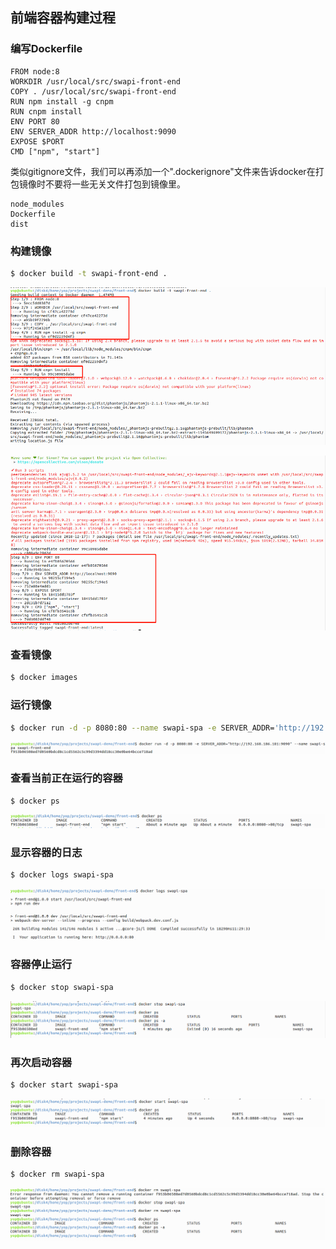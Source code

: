 

## 前端容器构建过程
### 编写Dockerfile
```
FROM node:8
WORKDIR /usr/local/src/swapi-front-end
COPY . /usr/local/src/swapi-front-end
RUN npm install -g cnpm
RUN cnpm install
ENV PORT 80
ENV SERVER_ADDR http://localhost:9090
EXPOSE $PORT
CMD ["npm", "start"]
```
类似gitignore文件，我们可以再添加一个".dockerignore"文件来告诉docker在打包镜像时不要将一些无关文件打包到镜像里。
```
node_modules
Dockerfile
dist
```

### 构建镜像
```bash
$ docker build -t swapi-front-end .
```
![step1-5-taged](https://github.com/Go-GraphQL-Group/front-end/blob/master/documents/img/step1-5-taged.png)

![step6-9-taged](https://github.com/Go-GraphQL-Group/front-end/blob/master/documents/img/step6-9-taged.png)

### 查看镜像
```bash
$ docker images
```

### 运行镜像
```bash
$ docker run -d -p 8080:80 --name swapi-spa -e SERVER_ADDR='http://192.168.186.181:9090' swapi-front-end
```
![docker-run](https://github.com/Go-GraphQL-Group/front-end/blob/master/documents/img/docker-run.png)

### 查看当前正在运行的容器
```bash
$ docker ps
```
![docker-ps](https://github.com/Go-GraphQL-Group/front-end/blob/master/documents/img/docker-ps.png)

### 显示容器的日志
```bash
$ docker logs swapi-spa
```
![docker-logs](https://github.com/Go-GraphQL-Group/front-end/blob/master/documents/img/docker-logs.png)


### 容器停止运行
```bash
$ docker stop swapi-spa
```
![docker-stop](https://github.com/Go-GraphQL-Group/front-end/blob/master/documents/img/docker-stop.png)

### 再次启动容器
```bash
$ docker start swapi-spa
```
![docker-start](https://github.com/Go-GraphQL-Group/front-end/blob/master/documents/img/docker-start.png)


### 删除容器
```bash
$ docker rm swapi-spa
```
![docker-rm](https://github.com/Go-GraphQL-Group/front-end/blob/master/documents/img/docker-rm.png)
